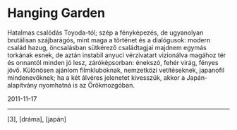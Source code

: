 # Hanging Garden

Hatalmas csalódás Toyoda-tól; szép a fényképezés, de ugyanolyan brutálisan szájbarágós, mint maga a történet és a dialógusok: modern család hazug, öncsalásban sütkérező családtagjai majdnem egymás torkának esnek, de aztán instabil anyuci vérzivatart vizionálva magához tér és onnantól minden jó lesz, záróképsorban: énekszó, fehér virág, fényes jövő. Különösen ajánlom filmkluboknak, nemzetközi vetítéseknek, japanofil mindenevőknek; ha a két álvéres jelenetet kivesszük, akkor a Japán-alapítvány nyomhatná is az Örökmozgóban.

2011-11-17 

----

[3], [dráma], [japán]